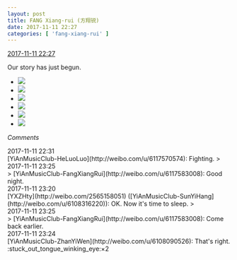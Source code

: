 ```yaml
---
layout: post
title: FANG Xiang-rui (方翔锐)
date: 2017-11-11 22:27
categories: [ 'fang-xiang-rui' ]
---
```


<div class="weibo-info">
  <a href="https://weibo.com/6117583008/FuDKiykLf">2017-11-11 22:27</a>
</div>

Our story has just begun.

<!-- more -->

<ul class="weibo-pic-list-2">
  <li class="weibo-pic">
    <a href="https://wx4.sinaimg.cn/mw690/006G0KNGgy1fleijv6ygpj314a1zknpe.jpg"><img src="//wx4.sinaimg.cn/thumb150/006G0KNGgy1fleijv6ygpj314a1zknpe.jpg" /></a>
  </li>
  <li class="weibo-pic">
    <a href="https://wx2.sinaimg.cn/mw690/006G0KNGgy1fleijx9w33j314a1zkhdu.jpg"><img src="//wx2.sinaimg.cn/thumb150/006G0KNGgy1fleijx9w33j314a1zkhdu.jpg" /></a>
  </li>
  <li class="weibo-pic">
    <a href="https://wx1.sinaimg.cn/mw690/006G0KNGgy1fleijzcgc8j314a1zkkjm.jpg"><img src="//wx1.sinaimg.cn/thumb150/006G0KNGgy1fleijzcgc8j314a1zkkjm.jpg" /></a>
  </li>
  <li class="weibo-pic">
    <a href="https://wx4.sinaimg.cn/mw690/006G0KNGgy1fleijsyy0qj314a1zknpe.jpg"><img src="//wx4.sinaimg.cn/thumb150/006G0KNGgy1fleijsyy0qj314a1zknpe.jpg" /></a>
  </li>
  <li class="weibo-pic">
    <a href="https://wx3.sinaimg.cn/mw690/006G0KNGgy1fleik1jnglj314a1zkkjm.jpg"><img src="//wx3.sinaimg.cn/thumb150/006G0KNGgy1fleik1jnglj314a1zkkjm.jpg" /></a>
  </li>
  <li class="weibo-pic">
    <a href="https://wx1.sinaimg.cn/mw690/006G0KNGgy1fleik3yo25j314a1zknpe.jpg"><img src="//wx1.sinaimg.cn/thumb150/006G0KNGgy1fleik3yo25j314a1zknpe.jpg" /></a>
  </li>
</ul>

*Comments*

<div class="weibo-info">2017-11-11 22:31</div>
[YiAnMusicClub-HeLuoLuo](http://weibo.com/u/6117570574): Fighting.
> <div class="weibo-info">2017-11-11 23:25</div>
> [YiAnMusicClub-FangXiangRui](http://weibo.com/u/6117583008): Good night.

<div class="weibo-info">2017-11-11 23:20</div>
[YXZHty](http://weibo.com/2565158051) ([YiAnMusicClub-SunYiHang](http://weibo.com/u/6108316220)): OK. Now it's time to sleep.
> <div class="weibo-info">2017-11-11 23:25</div>
> [YiAnMusicClub-FangXiangRui](http://weibo.com/u/6117583008): Come back earlier.

<div class="weibo-info">2017-11-11 23:24</div>
[YiAnMusicClub-ZhanYiWen](http://weibo.com/u/6108090526): That's right. :stuck_out_tongue_winking_eye:×2

